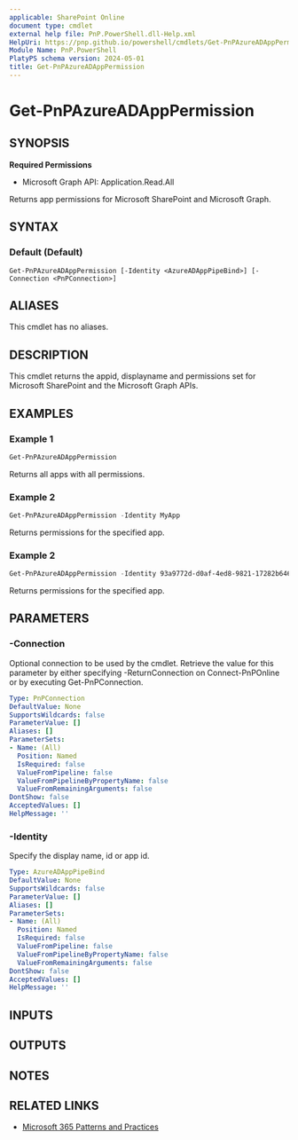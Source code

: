 ```yaml
---
applicable: SharePoint Online
document type: cmdlet
external help file: PnP.PowerShell.dll-Help.xml
HelpUri: https://pnp.github.io/powershell/cmdlets/Get-PnPAzureADAppPermission.html
Module Name: PnP.PowerShell
PlatyPS schema version: 2024-05-01
title: Get-PnPAzureADAppPermission
---
```


# Get-PnPAzureADAppPermission

## SYNOPSIS

**Required Permissions**

  * Microsoft Graph API: Application.Read.All

Returns app permissions for Microsoft SharePoint and Microsoft Graph.

## SYNTAX

### Default (Default)

```
Get-PnPAzureADAppPermission [-Identity <AzureADAppPipeBind>] [-Connection <PnPConnection>]
```

## ALIASES

This cmdlet has no aliases.

## DESCRIPTION

This cmdlet returns the appid, displayname and permissions set for Microsoft SharePoint and the Microsoft Graph APIs.

## EXAMPLES

### Example 1

```powershell
Get-PnPAzureADAppPermission
```

Returns all apps with all permissions.

### Example 2

```powershell
Get-PnPAzureADAppPermission -Identity MyApp
```

Returns permissions for the specified app.

### Example 2

```powershell
Get-PnPAzureADAppPermission -Identity 93a9772d-d0af-4ed8-9821-17282b64690e
```

Returns permissions for the specified app.

## PARAMETERS

### -Connection

Optional connection to be used by the cmdlet. Retrieve the value for this parameter by either specifying -ReturnConnection on Connect-PnPOnline or by executing Get-PnPConnection.

```yaml
Type: PnPConnection
DefaultValue: None
SupportsWildcards: false
ParameterValue: []
Aliases: []
ParameterSets:
- Name: (All)
  Position: Named
  IsRequired: false
  ValueFromPipeline: false
  ValueFromPipelineByPropertyName: false
  ValueFromRemainingArguments: false
DontShow: false
AcceptedValues: []
HelpMessage: ''
```

### -Identity

Specify the display name, id or app id.

```yaml
Type: AzureADAppPipeBind
DefaultValue: None
SupportsWildcards: false
ParameterValue: []
Aliases: []
ParameterSets:
- Name: (All)
  Position: Named
  IsRequired: false
  ValueFromPipeline: false
  ValueFromPipelineByPropertyName: false
  ValueFromRemainingArguments: false
DontShow: false
AcceptedValues: []
HelpMessage: ''
```

## INPUTS

## OUTPUTS

## NOTES

## RELATED LINKS

- [Microsoft 365 Patterns and Practices](https://aka.ms/m365pnp)
